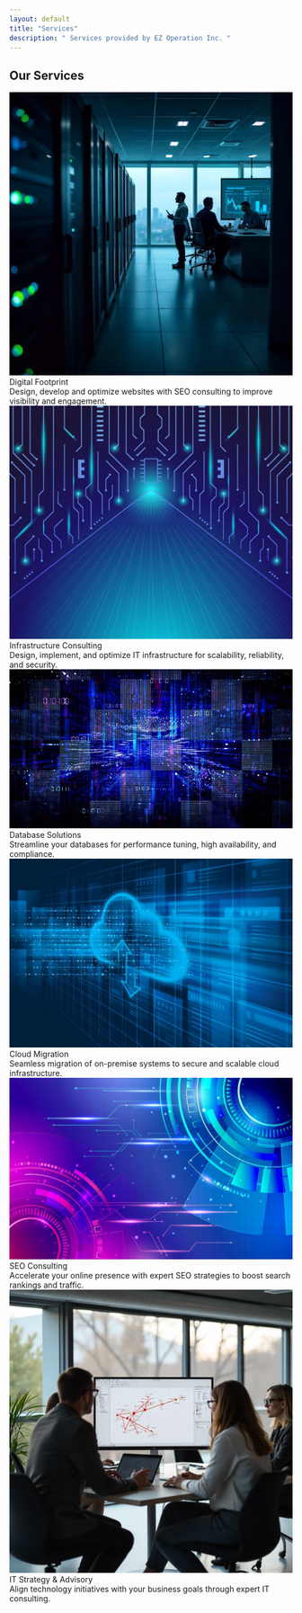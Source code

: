 ```yaml
---
layout: default
title: "Services"
description: " Services provided by EZ Operation Inc. "
---
```


<div class="row g-4 mt-5 justify-content-center text-center " id="services">
  <h2> Our Services </h2>
  <!-- Service 1 -->
  <div class="col-md-4">
    <div class="card h-100 service-card shadow-sm">
      <img src="assets/images/footprint.png" class="service-img img-fluid" alt="Digital Footprint"/>
      <div class="card-body text-center">
        <i class="fas fa-globe service-icon"></i>
        <div class="service-title">Digital Footprint</div>
      </div>
      <div class="service-overlay">
        Design, develop and optimize websites with SEO consulting to improve visibility and engagement.
      </div>
    </div>
  </div>
  <!-- Service 2 -->
  <div class="col-md-4">
    <div class="card h-100 service-card shadow-sm">
      <img src="assets/images/infra.jpg" class="service-img img-fluid" alt="Infrastructure Consulting"/>
      <div class="card-body text-center">
        <i class="fas fa-network-wired service-icon"></i>
        <div class="service-title">Infrastructure Consulting</div>
      </div>
      <div class="service-overlay">
        Design, implement, and optimize IT infrastructure for scalability, reliability, and security.
      </div>
    </div>
  </div>
  <!-- Service 3 -->
  <div class="col-md-4">
    <div class="card h-100 service-card shadow-sm">
      <img src="assets/images/database.jpg" class="service-img img-fluid" loading="lazy" alt="Abstract digital database concept with glowing blue binary code and data streams in a futuristic technology environment. The scene conveys innovation, connectivity, and high-tech efficiency. No visible text in the image."/>
      <div class="card-body text-center">
        <i class="fas fa-database service-icon"></i>
        <div class="service-title">Database Solutions</div>
      </div>
      <div class="service-overlay">
        Streamline your databases for performance tuning, high availability, and compliance.
      </div>
    </div>
  </div>
  <!-- Service 4 -->
  <div class="col-md-4">
    <div class="card h-100 service-card shadow-sm">
      <img src="assets/images/cloud.jpg" class="service-img img-fluid" loading="lazy" alt="Cloud Migration"/>
      <div class="card-body text-center">
        <i class="fas fa-cloud-upload-alt service-icon"></i>
        <div class="service-title">Cloud Migration</div>
      </div>
      <div class="service-overlay">
        Seamless migration of on-premise systems to secure and scalable cloud infrastructure.
      </div>
    </div>
  </div>
  <!-- Service 5 -->
  <div class="col-md-4">
    <div class="card h-100 service-card shadow-sm">
      <img src="assets/images/SEO.jpg" class="service-img img-fluid" loading="lazy" alt="SEO Consulting"/>
      <div class="card-body text-center">
        <i class="fas fa-cogs service-icon"></i>
        <div class="service-title">SEO Consulting</div>
      </div>
      <div class="service-overlay">
        Accelerate your online presence with expert SEO strategies to boost search rankings and traffic.
      </div>
    </div>
  </div>
  <!-- Service 6 -->
  <div class="col-md-4">
    <div class="card h-100 service-card shadow-sm">
      <img src="assets/images/strategy.png" class="service-img" loading="lazy" alt="IT Strategy & Advisory"/>
      <div class="card-body text-center">
        <i class="fas fa-lightbulb service-icon"></i>
        <div class="service-title">IT Strategy & Advisory</div>
      </div>
      <div class="service-overlay">
        Align technology initiatives with your business goals through expert IT consulting.
      </div>
    </div>
  </div>
</div>